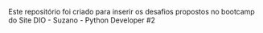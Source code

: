 Este repositório foi criado para inserir os desafios propostos no bootcamp do Site DIO - Suzano - Python Developer #2

